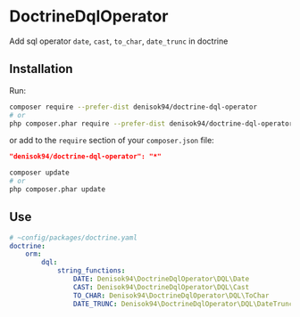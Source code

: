 # DoctrineDqlOperator

Add sql operator `date`, `cast`, `to_char`, `date_trunc` in doctrine

## Installation

Run:

```bash
composer require --prefer-dist denisok94/doctrine-dql-operator
# or
php composer.phar require --prefer-dist denisok94/doctrine-dql-operatorr
```

or add to the `require` section of your `composer.json` file:

```json
"denisok94/doctrine-dql-operator": "*"
```

```bash
composer update
# or
php composer.phar update
```

## Use

```yaml
# ~config/packages/doctrine.yaml
doctrine:
    orm:
        dql:
            string_functions:
                DATE: Denisok94\DoctrineDqlOperator\DQL\Date
                CAST: Denisok94\DoctrineDqlOperator\DQL\Cast
                TO_CHAR: Denisok94\DoctrineDqlOperator\DQL\ToChar
                DATE_TRUNC: Denisok94\DoctrineDqlOperator\DQL\DateTrunc
```